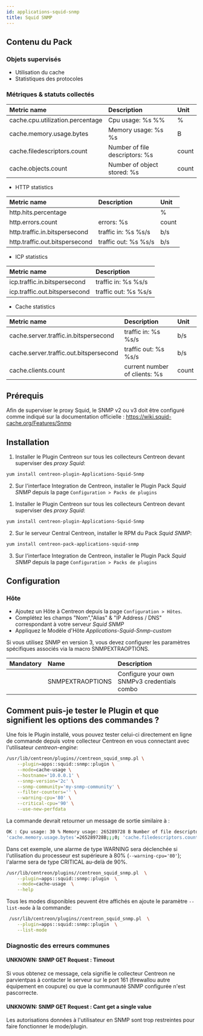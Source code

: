 ```yaml
---
id: applications-squid-snmp
title: Squid SNMP
---
```


## Contenu du Pack

### Objets supervisés

* Utilisation du cache
* Statistiques des protocoles

### Métriques & statuts collectés

<!--DOCUSAURUS_CODE_TABS-->

<!--Caches-Usage-->

| Metric name                      | Description                    | Unit  |
|:---------------------------------|:-------------------------------|:------|
| cache.cpu.utilization.percentage | Cpu usage: %s %%               | %     |
| cache.memory.usage.bytes         | Memory usage: %s %s            | B     |
| cache.filedescriptors.count      | Number of file descriptors: %s | count |
| cache.objects.count              | Number of object stored: %s    | count |

<!--Protocol-Stats-->

* HTTP statistics

| Metric name                    | Description          | Unit  |
|:-------------------------------|:---------------------|:------|
| http.hits.percentage           |                      | %     |
| http.errors.count              | errors: %s           | count |
| http.traffic.in.bitspersecond  | traffic in: %s %s/s  | b/s   |
| http.traffic.out.bitspersecond | traffic out: %s %s/s | b/s   |

* ICP statistics

| Metric name                   | Description          |
|:------------------------------|:---------------------|
| icp.traffic.in.bitspersecond  | traffic in: %s %s/s  |
| icp.traffic.out.bitspersecond | traffic out: %s %s/s |

* Cache statistics

| Metric name                            | Description                   | Unit  |
|:---------------------------------------|:------------------------------|:------|
| cache.server.traffic.in.bitspersecond  | traffic in: %s %s/s           | b/s   |
| cache.server.traffic.out.bitspersecond | traffic out: %s %s/s          | b/s   |
| cache.clients.count                    | current number of clients: %s | count |

<!--END_DOCUSAURUS_CODE_TABS-->

## Prérequis

Afin de superviser le proxy Squid, le SNMP v2 ou v3 doit être configuré comme 
indiqué sur la documentation officielle :
https://wiki.squid-cache.org/Features/Snmp

## Installation

<!--DOCUSAURUS_CODE_TABS-->

<!--Online IMP Licence & IT-100 Editions-->

1. Installer le Plugin Centreon sur tous les collecteurs Centreon devant superviser des *proxy Squid*:

```bash
yum install centreon-plugin-Applications-Squid-Snmp
```

2. Sur l'interface Integration de Centreon, installer le Plugin Pack *Squid SNMP* depuis la page `Configuration > Packs de plugins`

<!--Offline IMP License-->

1. Installer le Plugin Centreon sur tous les collecteurs Centreon devant superviser des *proxy Squid*:

```bash
yum install centreon-plugin-Applications-Squid-Snmp
```

2. Sur le serveur Central Centreon, installer le RPM du Pack *Squid SNMP*:

 ```bash
yum install centreon-pack-applications-squid-snmp
```

3. Sur l'interface Integration de Centreon, installer le Plugin Pack *Squid SNMP* depuis la page `Configuration > Packs de plugins`

<!--END_DOCUSAURUS_CODE_TABS-->

## Configuration

### Hôte

* Ajoutez un Hôte à Centreon depuis la page `Configuration > Hôtes`.
* Complétez les champs "Nom","Alias" & "IP Address / DNS" correspondant à votre serveur *Squid SNMP*
* Appliquez le Modèle d'Hôte *Applications-Squid-Snmp-custom*

Si vous utilisez SNMP en version 3, vous devez configurer les paramètres
spécifiques associés via la macro SNMPEXTRAOPTIONS.

| Mandatory | Name             | Description                                 |
|:----------|:-----------------|:--------------------------------------------|
|           | SNMPEXTRAOPTIONS | Configure your own SNMPv3 credentials combo |

## Comment puis-je tester le Plugin et que signifient les options des commandes ? 

Une fois le Plugin installé, vous pouvez tester celui-ci directement en ligne 
de commande depuis votre collecteur Centreon en vous connectant avec 
l'utilisateur *centreon-engine*:

```bash
/usr/lib/centreon/plugins//centreon_squid_snmp.pl \
    --plugin=apps::squid::snmp::plugin \
    --mode=cache-usage \
    --hostname='10.0.0.1' \
    --snmp-version='2c' \
    --snmp-community='my-snmp-community' \
    --filter-counters='' \
    --warning-cpu='80' \
    --critical-cpu='90' \
    --use-new-perfdata
```

 La commande devrait retourner un message de sortie similaire à :

```bash
OK : Cpu usage: 30 % Memory usage: 265289728 B Number of file descriptors: 45 Number of object stored: 23 | 'cache.cpu.utilization.percentage'=30%;;;0;100 
'cache.memory.usage.bytes'=265289728B;;;0; 'cache.filedescriptors.count'=45;;;0; 'cache.objects.count'=23;;;0; 
```

Dans cet exemple, une alarme de type WARNING sera déclenchée si l'utilisation du
processeur est supérieure à 80% (`--warning-cpu='80'`); l'alarme sera de type 
CRITICAL au-delà de 90%.

```bash
/usr/lib/centreon/plugins//centreon_squid_snmp.pl  \
    --plugin=apps::squid::snmp::plugin  \
    --mode=cache-usage  \
    --help
```

Tous les modes disponibles peuvent être affichés en ajoute le paramètre 
`--list-mode` à la commande:

```bash
 /usr/lib/centreon/plugins//centreon_squid_snmp.pl  \
    --plugin=apps::squid::snmp::plugin  \
    --list-mode
```

### Diagnostic des erreurs communes

#### UNKNOWN: SNMP GET Request : Timeout

Si vous obtenez ce message, cela signifie le collecteur Centreon ne parvientpas
à contacter le serveur sur le port 161 (firewallou autre équipement en coupure)
ou que la communauté SNMP configurée n'est pascorrecte.

#### UNKNOWN: SNMP GET Request : Cant get a single value

Les autorisations données à l'utilisateur en SNMP sont trop restreintes pour
faire fonctionner le mode/plugin.